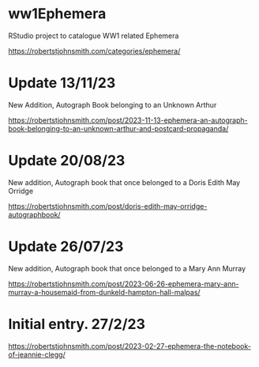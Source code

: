 # ww1Ephemera
RStudio project to catalogue WW1 related Ephemera

https://robertstjohnsmith.com/categories/ephemera/

# Update 13/11/23

New Addition, Autograph Book belonging to an Unknown Arthur

https://robertstjohnsmith.com/post/2023-11-13-ephemera-an-autograph-book-belonging-to-an-unknown-arthur-and-postcard-propaganda/

# Update 20/08/23

New addition, Autograph book that once belonged to a Doris Edith May Orridge 

https://robertstjohnsmith.com/post/doris-edith-may-orridge-autographbook/

# Update 26/07/23

New addition, Autograph book that once belonged to a Mary Ann Murray

https://robertstjohnsmith.com/post/2023-06-26-ephemera-mary-ann-murray-a-housemaid-from-dunkeld-hampton-hall-malpas/

# Initial entry. 27/2/23

https://robertstjohnsmith.com/post/2023-02-27-ephemera-the-notebook-of-jeannie-clegg/
